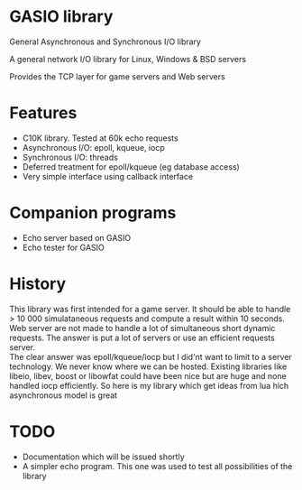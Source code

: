 # GASIO library

General Asynchronous and Synchronous I/O library 

A general network I/O library for Linux, Windows & BSD servers

Provides the TCP layer for game servers and Web servers

# Features
- C10K library. Tested at 60k echo requests
- Asynchronous I/O: epoll, kqueue, iocp
- Synchronous I/O: threads
- Deferred treatment for epoll/kqueue (eg database access)
- Very simple interface using callback interface

# Companion programs
- Echo server based on GASIO
- Echo tester for GASIO

# History
This library was first intended for a game server. It should be able to handle > 10 000 simulataneous requests and compute a result within 10 seconds. Web server are not made to handle a lot of simultaneous short dynamic requests. The answer is put a lot of servers or use an efficient requests server.  
The clear answer was epoll/kqueue/iocp but I did'nt want to limit to a server technology. We never know where we  can be hosted. Existing libraries like libeio, libev, boost or libowfat could have been nice but are huge and none handled iocp efficiently. So here is my library which get ideas from lua hich asynchronous model is great

# TODO
- Documentation which will be issued shortly
- A simpler echo program. This one was used to test all possibilities of the library